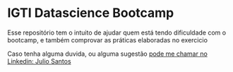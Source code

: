 # IGTI Datascience Bootcamp
Esse repositório tem o intuito de ajudar quem está tendo dificuldade com o bootcamp, e também comprovar as práticas elaboradas no exercicio



Caso tenha alguma duvida, ou alguma sugestão [pode me chamar no Linkedin: Julio Santos](https://www.linkedin.com/in/thinkerston/)
